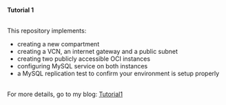 
<b>Tutorial 1</b>

<br>
This repository implements:

- creating a new compartment
- creating a VCN, an internet gateway and a public subnet
- creating two publicly accessible OCI instances
- configuring MySQL service on both instances
- a MySQL replication test to confirm your environment is setup properly

<br>
For more details, go to my blog: <a href="https://isaac-kami.tumblr.com/Tutorial1">Tutorial1</a>
